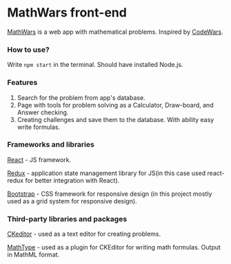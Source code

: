 # MathWars front-end
[MathWars](https://mathwars-49dae.web.app/) is a web app with mathematical problems. Inspired by [CodeWars](https://www.codewars.com/).

### How to use?
Write `npm start` in the terminal. Should have installed Node.js.

### Features
1. Search for the problem from app's database.
2. Page with tools for problem solving as a Calculator, Draw-board, and Answer checking.
3. Creating challenges and save them to the database. With ability easy write formulas.

### Frameworks and libraries

[React](https://reactjs.org/) - JS framework.

[Redux](https://redux-toolkit.js.org/) - application state management library for JS(in this case used react-redux for better integration with React).

[Bootstrap](https://getbootstrap.com/) - CSS framework for responsive design (in this project mostly used as a grid system for responsive design).


### Third-party libraries and packages
 
[CKeditor](https://ckeditor.com/) - used as a text editor for creating problems.

[MathType](https://www.wiris.com/en/mathtype/) - used as a plugin for CKEditor for writing math formulas. Output in MathML format.


